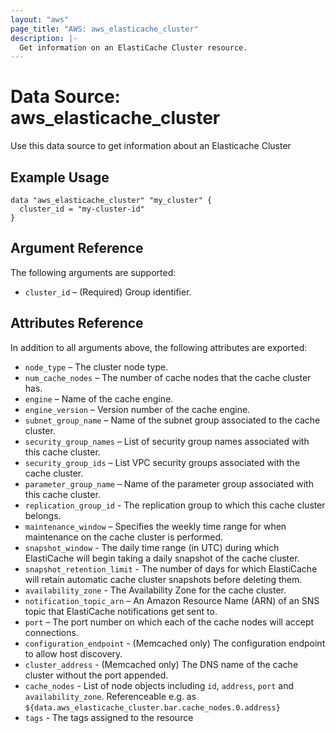 ```yaml
---
layout: "aws"
page_title: "AWS: aws_elasticache_cluster"
description: |-
  Get information on an ElastiCache Cluster resource.
---
```


# Data Source: aws_elasticache_cluster

Use this data source to get information about an Elasticache Cluster

## Example Usage

```hcl
data "aws_elasticache_cluster" "my_cluster" {
  cluster_id = "my-cluster-id"
}
```

## Argument Reference

The following arguments are supported:

* `cluster_id` – (Required) Group identifier.


## Attributes Reference

In addition to all arguments above, the following attributes are exported:

* `node_type` – The cluster node type.
* `num_cache_nodes` – The number of cache nodes that the cache cluster has.
* `engine` – Name of the cache engine.
* `engine_version` – Version number of the cache engine.
* `subnet_group_name` – Name of the subnet group associated to the cache cluster.
* `security_group_names` – List of security group names associated with this cache cluster.
* `security_group_ids` – List VPC security groups associated with the cache cluster.
* `parameter_group_name` – Name of the parameter group associated with this cache cluster.
* `replication_group_id` - The replication group to which this cache cluster belongs.
* `maintenance_window` – Specifies the weekly time range for when maintenance
on the cache cluster is performed.
* `snapshot_window` - The daily time range (in UTC) during which ElastiCache will
begin taking a daily snapshot of the cache cluster.
* `snapshot_retention_limit` - The number of days for which ElastiCache will
retain automatic cache cluster snapshots before deleting them.
* `availability_zone` - The Availability Zone for the cache cluster.
* `notification_topic_arn` – An Amazon Resource Name (ARN) of an
SNS topic that ElastiCache notifications get sent to.
* `port` – The port number on which each of the cache nodes will
accept connections.
* `configuration_endpoint` - (Memcached only) The configuration endpoint to allow host discovery.
* `cluster_address` - (Memcached only) The DNS name of the cache cluster without the port appended.
* `cache_nodes` - List of node objects including `id`, `address`, `port` and `availability_zone`.
   Referenceable e.g. as `${data.aws_elasticache_cluster.bar.cache_nodes.0.address}`
* `tags` - The tags assigned to the resource
